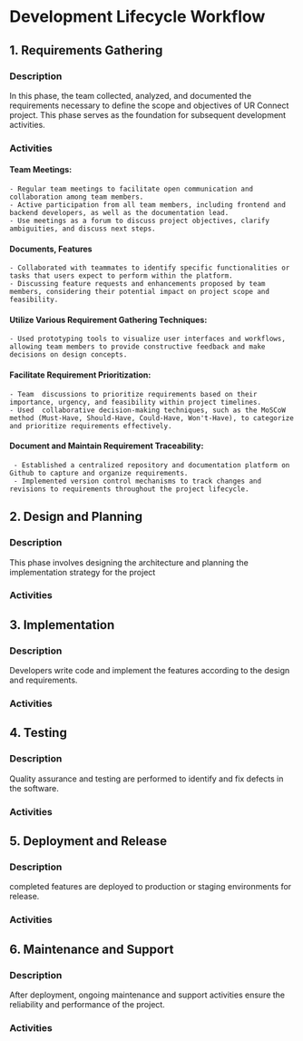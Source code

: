 
# Development Lifecycle Workflow



## 1. Requirements Gathering
### Description
 In this phase, the team collected, analyzed, and documented the requirements necessary to define the scope and objectives of UR Connect project. This phase serves as the foundation for subsequent development activities.

### Activities
#### Team Meetings:

    - Regular team meetings to facilitate open communication and collaboration among team members.
    - Active participation from all team members, including frontend and backend developers, as well as the documentation lead.
    - Use meetings as a forum to discuss project objectives, clarify ambiguities, and discuss next steps.
#### Documents, Features
    - Collaborated with teammates to identify specific functionalities or tasks that users expect to perform within the platform.
    - Discussing feature requests and enhancements proposed by team members, considering their potential impact on project scope and feasibility.

#### Utilize Various Requirement Gathering Techniques:
    - Used prototyping tools to visualize user interfaces and workflows, allowing team members to provide constructive feedback and make decisions on design concepts.
#### Facilitate Requirement Prioritization:

    - Team  discussions to prioritize requirements based on their importance, urgency, and feasibility within project timelines.
    - Used  collaborative decision-making techniques, such as the MoSCoW method (Must-Have, Should-Have, Could-Have, Won't-Have), to categorize and prioritize requirements effectively.

#### Document and Maintain Requirement Traceability:

     - Established a centralized repository and documentation platform on Github to capture and organize requirements.
     - Implemented version control mechanisms to track changes and revisions to requirements throughout the project lifecycle.


## 2. Design and Planning
### Description
This phase involves designing the architecture and planning the implementation strategy for the project

### Activities
## 3. Implementation
### Description
Developers write code and implement the features according to the design and requirements.

### Activities
## 4. Testing
### Description
Quality assurance and testing are performed to identify and fix defects in the software.

### Activities
## 5. Deployment and Release
### Description
completed features are deployed to production or staging environments for release.

### Activities
## 6. Maintenance and Support
### Description
After deployment, ongoing maintenance and support activities ensure the reliability and performance of the project.

### Activities
